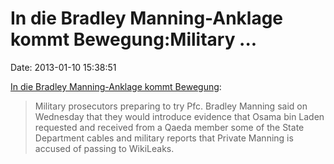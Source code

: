 In die Bradley Manning-Anklage kommt Bewegung:Military \...
===========================================================

Date: 2013-01-10 15:38:51

[In die Bradley Manning-Anklage kommt
Bewegung](http://www.nytimes.com/2013/01/10/us/new-evidence-to-be-introduced-against-bradley-manning.html):

> Military prosecutors preparing to try Pfc. Bradley Manning said on
> Wednesday that they would introduce evidence that Osama bin Laden
> requested and received from a Qaeda member some of the State
> Department cables and military reports that Private Manning is accused
> of passing to WikiLeaks.
